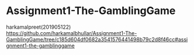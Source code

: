 # Assignment1-The-GamblingGame
harkamalpreet(201905122)
https://github.com/harkamalbhullar/Assignment1-The-GamblingGame/tree/c185d604df0682a3541576441498b79c2d8f46cc#assignment1-the-gamblinggame

